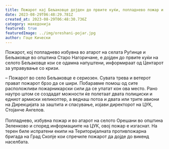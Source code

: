 ```yaml
---
title: Пожарот кај Бељаковце дојден до првите куќи, попладнево пожар и во Орешани
date: 2023-08-29T06:48:29.781Z
created_at: 2023-08-29T06:48:30.736Z
category: македонија
featured: true
featuredImage: ../img/oreshani-pojar.jpg
author: Гоце Кически
---
```

Пожарот, кој попладнево избувна во атарот на селата Руѓинце и Бељаковце во општина Старо Нагоричане, е дојден до првите куќи на селото Бељаковце кои се одамна напуштени, информираат од Центарот за управување со кризи.

– Пожарот во село Бељаковце е сериозен. Сувата трева и ветерот прават пожарот брзо да се шири. Побаравме помош од сите расположливи пожарникарски сили да се упатат кон ова место. Рано наутро штом се создадат можности ќе полетаат двата полициски и едниот армиски хеликоптер, а веднаш потоа и двата или трите авиони на Дирекцијата за заштита и спасување, изјави директорот на ЦУК, Стојанче Ангелов.\
\
Попладнево, избувна пожар и во атарот на селото Орешани во општина Зеленково и според информациите на ЦУК, овој пожар е изгаснат. На терен биле испратени екипи на Територијалната противпожарна бригада на Град Скопје кои спречиле пожарот да дојде до викенд населбата.